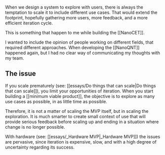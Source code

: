 When we design a system to explore with users, there is always the temptation to scale it to include different use cases. That would extend the footprint, hopefully gathering more users, more feedback, and a more efficient iteration cycle. 

This is something that happen to me while building the [[NanoCET]]. 

I wanted to include the opinion of people working on different fields, that required different approaches. When developing the [[NanoQNT]] happened again, but I had no clear way of communicating my thoughts with my team. 

## The issue
If you scale prematurely (see: [[essays/Do things that can scale|Do things that can scale]]), you limit your opportunities of iteration. When you start building a [[minimum viable product]], the objective is to explore as many use cases as possible, in as little time as possible. 

Therefore, it is not a matter of scaling the MVP itself, but in scaling the exploration. It is much smarter to create small context of use that will provide serious feedback before scaling up and ending in a situation where change is no longer possible. 

With hardware (see: [[essays/_Hardware MVP|_Hardware MVP]]) the issues are pervasive, since iteration is expensive, slow, and with a high degree of uncertainty regarding its success. 
